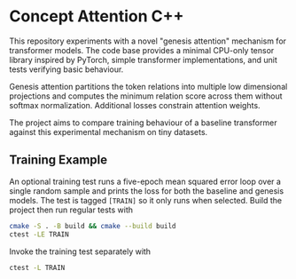 # Concept Attention C++

This repository experiments with a novel "genesis attention" mechanism for transformer models. The code base provides a minimal CPU-only tensor library inspired by PyTorch, simple transformer implementations, and unit tests verifying basic behaviour.

Genesis attention partitions the token relations into multiple low dimensional projections and computes the minimum relation score across them without softmax normalization. Additional losses constrain attention weights.

The project aims to compare training behaviour of a baseline transformer against this experimental mechanism on tiny datasets.

## Training Example

An optional training test runs a five-epoch mean squared error loop over a single random sample and prints the loss for both the baseline and genesis models. The test is tagged `[TRAIN]` so it only runs when selected.
Build the project then run regular tests with

```sh
cmake -S . -B build && cmake --build build
ctest -LE TRAIN
```

Invoke the training test separately with

```sh
ctest -L TRAIN
```

